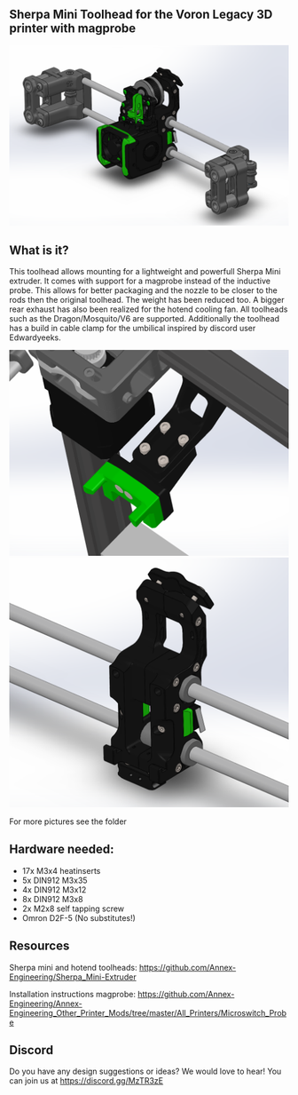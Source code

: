 ## Sherpa Mini Toolhead for the Voron Legacy 3D printer with magprobe

![picture](Images/5.PNG)

## What is it?
This toolhead allows mounting for a lightweight and powerfull Sherpa Mini extruder. It comes with support for a magprobe instead of the inductive probe. This allows for better packaging and the nozzle to be closer to the rods then the original toolhead. The weight has been reduced too. A bigger rear exhaust has also been realized for the hotend cooling fan. All toolheads such as the Dragon/Mosquito/V6 are supported. Additionally the toolhead has a build in cable clamp for the umbilical inspired by discord user Edwardyeeks. 

![picture](Images/6.PNG)
![picture](Images/7.PNG)

For more pictures see the folder

## Hardware needed:
- 17x M3x4 heatinserts
- 5x DIN912 M3x35
- 4x DIN912 M3x12
- 8x DIN912 M3x8
- 2x M2x8 self tapping screw
- Omron D2F-5 (No substitutes!)

## Resources
Sherpa mini and hotend toolheads: https://github.com/Annex-Engineering/Sherpa_Mini-Extruder

Installation instructions magprobe: https://github.com/Annex-Engineering/Annex-Engineering_Other_Printer_Mods/tree/master/All_Printers/Microswitch_Probe
 

## Discord
Do you have any design suggestions or ideas? We would love to hear! You can join us at https://discord.gg/MzTR3zE


